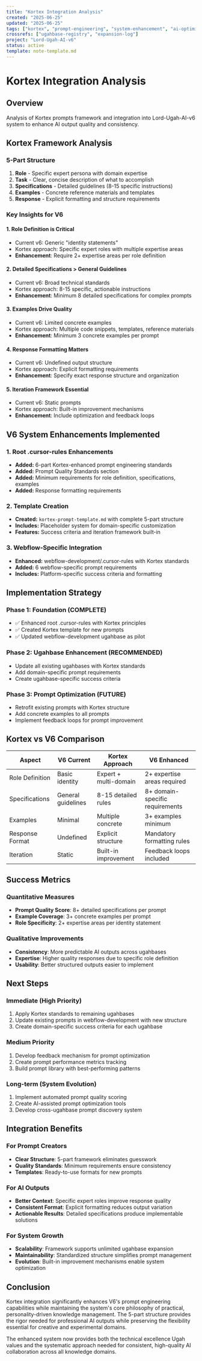 ```yaml
---
title: "Kortex Integration Analysis"
created: "2025-06-25"
updated: "2025-06-25"
tags: ["kortex", "prompt-engineering", "system-enhancement", "ai-optimization"]
crossrefs: ["ugahbase-registry", "expansion-log"]
project: "Lord-Ugah-AI-v6"
status: active
template: note-template.md
---
```


# Kortex Integration Analysis

## Overview
Analysis of Kortex prompts framework and integration into Lord-Ugah-AI-v6 system to enhance AI output quality and consistency.

## Kortex Framework Analysis

### 5-Part Structure
1. **Role** - Specific expert persona with domain expertise
2. **Task** - Clear, concise description of what to accomplish  
3. **Specifications** - Detailed guidelines (8-15 specific instructions)
4. **Examples** - Concrete reference materials and templates
5. **Response** - Explicit formatting and structure requirements

### Key Insights for V6

#### 1. Role Definition is Critical
- Current v6: Generic "identity statements"
- Kortex approach: Specific expert roles with multiple expertise areas
- **Enhancement**: Require 2+ expertise areas per role definition

#### 2. Detailed Specifications > General Guidelines
- Current v6: Broad technical standards
- Kortex approach: 8-15 specific, actionable instructions
- **Enhancement**: Minimum 8 detailed specifications for complex prompts

#### 3. Examples Drive Quality
- Current v6: Limited concrete examples
- Kortex approach: Multiple code snippets, templates, reference materials
- **Enhancement**: Minimum 3 concrete examples per prompt

#### 4. Response Formatting Matters
- Current v6: Undefined output structure
- Kortex approach: Explicit formatting requirements
- **Enhancement**: Specify exact response structure and organization

#### 5. Iteration Framework Essential
- Current v6: Static prompts
- Kortex approach: Built-in improvement mechanisms
- **Enhancement**: Include optimization and feedback loops

## V6 System Enhancements Implemented

### 1. Root .cursor-rules Enhancements
- **Added:** 6-part Kortex-enhanced prompt engineering standards
- **Added:** Prompt Quality Standards section
- **Added:** Minimum requirements for role definition, specifications, examples
- **Added:** Response formatting requirements

### 2. Template Creation
- **Created:** `kortex-prompt-template.md` with complete 5-part structure
- **Includes:** Placeholder system for domain-specific customization
- **Features:** Success criteria and iteration framework built-in

### 3. Webflow-Specific Integration
- **Enhanced:** webflow-development/.cursor-rules with Kortex standards
- **Added:** 6 webflow-specific prompt requirements
- **Includes:** Platform-specific success criteria and formatting

## Implementation Strategy

### Phase 1: Foundation (COMPLETE)
- ✅ Enhanced root .cursor-rules with Kortex principles
- ✅ Created Kortex template for new prompts
- ✅ Updated webflow-development ugahbase as pilot

### Phase 2: Ugahbase Enhancement (RECOMMENDED)
- Update all existing ugahbases with Kortex standards
- Add domain-specific prompt requirements
- Create ugahbase-specific success criteria

### Phase 3: Prompt Optimization (FUTURE)
- Retrofit existing prompts with Kortex structure
- Add concrete examples to all prompts
- Implement feedback loops for prompt improvement

## Kortex vs V6 Comparison

| Aspect | V6 Current | Kortex Approach | V6 Enhanced |
|--------|------------|-----------------|-------------|
| Role Definition | Basic identity | Expert + multi-domain | 2+ expertise areas required |
| Specifications | General guidelines | 8-15 detailed rules | 8+ domain-specific requirements |
| Examples | Minimal | Multiple concrete | 3+ examples minimum |
| Response Format | Undefined | Explicit structure | Mandatory formatting rules |
| Iteration | Static | Built-in improvement | Feedback loops included |

## Success Metrics

### Quantitative Measures
- **Prompt Quality Score**: 8+ detailed specifications per prompt
- **Example Coverage**: 3+ concrete examples per prompt
- **Role Specificity**: 2+ expertise areas per identity statement

### Qualitative Improvements
- **Consistency**: More predictable AI outputs across ugahbases
- **Expertise**: Higher quality responses due to specific role definition
- **Usability**: Better structured outputs easier to implement

## Next Steps

### Immediate (High Priority)
1. Apply Kortex standards to remaining ugahbases
2. Update existing prompts in webflow-development with new structure
3. Create domain-specific success criteria for each ugahbase

### Medium Priority
1. Develop feedback mechanism for prompt optimization
2. Create prompt performance metrics tracking
3. Build prompt library with best-performing patterns

### Long-term (System Evolution)
1. Implement automated prompt quality scoring
2. Create AI-assisted prompt optimization tools
3. Develop cross-ugahbase prompt discovery system

## Integration Benefits

### For Prompt Creators
- **Clear Structure**: 5-part framework eliminates guesswork
- **Quality Standards**: Minimum requirements ensure consistency
- **Templates**: Ready-to-use formats for new prompts

### For AI Outputs
- **Better Context**: Specific expert roles improve response quality
- **Consistent Format**: Explicit formatting reduces output variation
- **Actionable Results**: Detailed specifications produce implementable solutions

### For System Growth
- **Scalability**: Framework supports unlimited ugahbase expansion
- **Maintainability**: Standardized structure simplifies prompt management
- **Evolution**: Built-in improvement mechanisms enable system optimization

## Conclusion

Kortex integration significantly enhances V6's prompt engineering capabilities while maintaining the system's core philosophy of practical, personality-driven knowledge management. The 5-part structure provides the rigor needed for professional AI outputs while preserving the flexibility essential for creative and experimental domains.

The enhanced system now provides both the technical excellence Ugah values and the systematic approach needed for consistent, high-quality AI collaboration across all knowledge domains. 